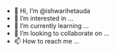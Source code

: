 - 👋 Hi, I’m @ishwarihetauda
- 👀 I’m interested in ...
- 🌱 I’m currently learning ...
- 💞️ I’m looking to collaborate on ...
- 📫 How to reach me ...

<!---
ishwarihetauda/ishwarihetauda is a ✨ special ✨ repository because its `README.md` (this file) appears on your GitHub profile.
You can click the Preview link to take a look at your changes.
--->
